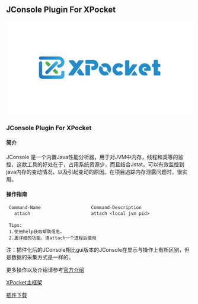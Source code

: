 ## JConsole Plugin For XPocket
![XPocket](resourse/xpocket.jpg)

### JConsole Plugin For XPocket
#### 简介
JConsole 是一个内置Java性能分析器，用于对JVM中内存，线程和类等的监控，这款工具的好处在于，占用系统资源少，而且结合Jstat，可以有效监控到java内存的变动情况，以及引起变动的原因。在项目追踪内存泄露问题时，很实用。

#### 操作指南
``` shell
 Command-Name                   Command-Description
   attach                       attach <local jvm pid>
  
 Tips:
 1.使用help获取帮助信息。
 2.更详细的功能，请attach一个进程后使用
 ```
   
注：插件化后的JConsole相比gui版本的JConsole在显示与操作上有所区别，但是数据的采集方式是一样的。

更多操作以及介绍请参考[官方介绍](https://docs.oracle.com/javase/7/docs/technotes/guides/management/jconsole.html)

[XPocket主框架](https://github.com/perfma/xpocket)

[插件下载](https://plugin.xpocket.perfma.com/plugin/55)